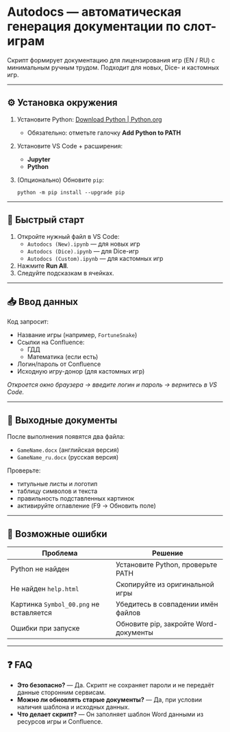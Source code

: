 # Autodocs — автоматическая генерация документации по слот-играм

Скрипт формирует документацию для лицензирования игр (EN / RU) с минимальным ручным трудом. Подходит для новых, Dice- и кастомных игр.

---

## ⚙️ Установка окружения

1. Установите Python: [Download Python | Python.org](https://www.python.org/downloads/)
   
   - Обязательно: отметьте галочку **Add Python to PATH**

2. Установите VS Code + расширения:
   
   - **Jupyter**
   - **Python**

3. (Опционально) Обновите `pip`:
   
   ```
   python -m pip install --upgrade pip
   ```

---

## 🚀 Быстрый старт

1. Откройте нужный файл в VS Code:
   - `Autodocs (New).ipynb` — для новых игр
   - `Autodocs (Dice).ipynb` — для Dice-игр
   - `Autodocs (Custom).ipynb` — для кастомных игр
2. Нажмите **Run All**.
3. Следуйте подсказкам в ячейках.

---

## 📥 Ввод данных

Код запросит:

- Название игры (например, `FortuneSnake`)
- Ссылки на Confluence:
  - ГДД
  - Математика (если есть)
- Логин/пароль от Confluence
- Исходную игру-донор (для кастомных игр)

*Откроется окно браузера → введите логин и пароль → вернитесь в VS Code.*

---

## 📄 Выходные документы

После выполнения появятся два файла:

- `GameName.docx` (английская версия)
- `GameName_ru.docx` (русская версия)

Проверьте:

- титульные листы и логотип
- таблицу символов и текста
- правильность подставленных картинок
- активируйте оглавление (F9 → Обновить поле)



---

## 🧯 Возможные ошибки

| Проблема                                | Решение                               |
| --------------------------------------- | ------------------------------------- |
| Python не найден                        | Установите Python, проверьте PATH     |
| Не найден `help.html`                   | Скопируйте из оригинальной игры       |
| Картинка `Symbol_00.png` не вставляется | Убедитесь в совпадении имён файлов    |
| Ошибки при запуске                      | Обновите pip, закройте Word-документы |

---

## ❓ FAQ

- **Это безопасно?** — Да. Скрипт не сохраняет пароли и не передаёт данные сторонним сервисам.
- **Можно ли обновлять старые документы?** — Да, при условии наличия шаблона и исходных данных.
- **Что делает скрипт?** — Он заполняет шаблон Word данными из ресурсов игры и Confluence.
